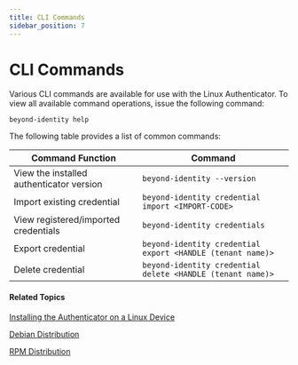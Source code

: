 ```yaml
---
title: CLI Commands
sidebar_position: 7
---
```

CLI Commands
============

Various CLI commands are available for use with the Linux Authenticator. To view all available command operations, issue the following command:

`beyond-identity help`

The following table provides a list of common commands:

| **Command Function** | **Command** |
|-----|------|
| View the installed authenticator version |`beyond-identity --version` |
| Import existing credential | `beyond-identity credential import <IMPORT-CODE>` |
| View registered/imported credentials | `beyond-identity credentials` |
| Export credential | `beyond-identity credential export <HANDLE (tenant name)>` |
| Delete credential | `beyond-identity credential delete <HANDLE (tenant name)>` |

#### Related Topics

[Installing the Authenticator on a Linux Device](/docs/secure-work/installation/installing-the-authenticator-on-a-linux-device)

[Debian Distribution](/docs/secure-work/installation/debian-distribution)

[RPM Distribution](/docs/secure-work/installation/rpm-distribution)